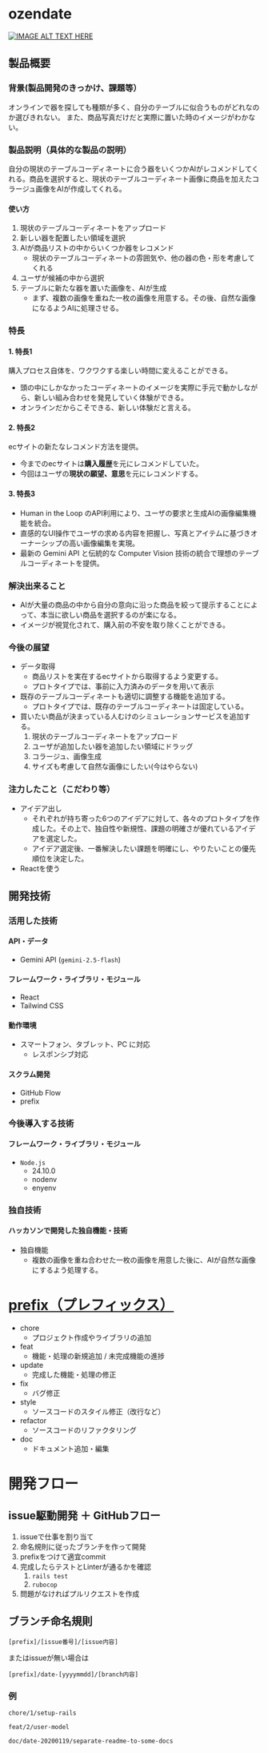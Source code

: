 # ozendate

[![IMAGE ALT TEXT HERE](https://jphacks.com/wp-content/uploads/2025/05/JPHACKS2025_ogp.jpg)](https://www.youtube.com/watch?v=lA9EluZugD8)


## 製品概要
### 背景(製品開発のきっかけ、課題等）
オンラインで器を探しても種類が多く、自分のテーブルに似合うものがどれなのか選びきれない。
また、商品写真だけだと実際に置いた時のイメージがわかない。

### 製品説明（具体的な製品の説明）
自分の現状のテーブルコーディネートに合う器をいくつかAIがレコメンドしてくれる。商品を選択すると、現状のテーブルコーディネート画像に商品を加えたコラージュ画像をAIが作成してくれる。

#### 使い方
1. 現状のテーブルコーディネートをアップロード
2. 新しい器を配置したい領域を選択
3. AIが商品リストの中からいくつか器をレコメンド
    - 現状のテーブルコーディネートの雰囲気や、他の器の色・形を考慮してくれる
4. ユーザが候補の中から選択
5. テーブルに新たな器を置いた画像を、AIが生成
    - まず、複数の画像を重ねた一枚の画像を用意する。その後、自然な画像になるようAIに処理させる。

### 特長
#### 1. 特長1
購入プロセス自体を、ワクワクする楽しい時間に変えることができる。
- 頭の中にしかなかったコーディネートのイメージを実際に手元で動かしながら、新しい組み合わせを発見していく体験ができる。
- オンラインだからこそできる、新しい体験だと言える。

#### 2. 特長2
ecサイトの新たなレコメンド方法を提供。
- 今までのecサイトは**購入履歴**を元にレコメンドしていた。
- 今回はユーザの**現状の願望、意思**を元にレコメンドする。

#### 3. 特長3
- Human in the Loop のAPI利用により、ユーザの要求と生成AIの画像編集機能を統合。
- 直感的なUI操作でユーザの求める内容を把握し、写真とアイテムに基づきオーナーシップの高い画像編集を実現。
- 最新の Gemini API と伝統的な Computer Vision 技術の統合で理想のテーブルコーディネートを提供。

### 解決出来ること
- AIが大量の商品の中から自分の意向に沿った商品を絞って提示することによって、本当に欲しい商品を選択するのが楽になる。
- イメージが視覚化されて、購入前の不安を取り除くことができる。

### 今後の展望
- データ取得
    - 商品リストを実在するecサイトから取得するよう変更する。
    - プロトタイプでは、事前に入力済みのデータを用いて表示
- 既存のテーブルコーディネートも適切に調整する機能を追加する。
    - プロトタイプでは、既存のテーブルコーディネートは固定している。
- 買いたい商品が決まっている人むけのシミュレーションサービスを追加する。
    1. 現状のテーブルコーディネートをアップロード
    2. ユーザが追加したい器を追加したい領域にドラッグ
    3. コラージュ、画像生成
    4. サイズも考慮して自然な画像にしたい(今はやらない)

### 注力したこと（こだわり等）
- アイデア出し
    - それぞれが持ち寄った6つのアイデアに対して、各々のプロトタイプを作成した。その上で、独自性や新規性、課題の明確さが優れているアイデアを選定した。
    - アイデア選定後、一番解決したい課題を明確にし、やりたいことの優先順位を決定した。
- Reactを使う

## 開発技術
### 活用した技術
#### API・データ
- Gemini API (`gemini-2.5-flash`)

#### フレームワーク・ライブラリ・モジュール
- React
- Tailwind CSS

#### 動作環境
- スマートフォン、タブレット、PC に対応
  - レスポンシブ対応

#### スクラム開発
* GitHub Flow
* prefix

### 今後導入する技術
#### フレームワーク・ライブラリ・モジュール
- `Node.js`
    * 24.10.0
    * nodenv
    * enyenv


### 独自技術
#### ハッカソンで開発した独自機能・技術
* 独自機能
    * 複数の画像を重ね合わせた一枚の画像を用意した後に、AIが自然な画像にするよう処理する。

   
# [prefix（プレフィックス）](https://qiita.com/numanomanu/items/45dd285b286a1f7280ed)
- chore
    * プロジェクト作成やライブラリの追加
- feat
    * 機能・処理の新規追加 / 未完成機能の進捗
- update
    * 完成した機能・処理の修正
- fix
    * バグ修正
- style
    * ソースコードのスタイル修正（改行など）
- refactor
    * ソースコードのリファクタリング
- doc
    * ドキュメント追加・編集


# 開発フロー
## issue駆動開発 ＋ GitHubフロー
1. issueで仕事を割り当て
2. 命名規則に従ったブランチを作って開発
3. prefixをつけて適宜commit
4. 完成したらテストとLinterが通るかを確認
    1. `rails test`
    2. `rubocop`
5. 問題がなければプルリクエストを作成

## ブランチ命名規則
```
[prefix]/[issue番号]/[issue内容]
```

またはissueが無い場合は
```
[prefix]/date-[yyyymmdd]/[branch内容]
```

### 例
```
chore/1/setup-rails
```

```
feat/2/user-model
```

```
doc/date-20200119/separate-readme-to-some-docs
```

